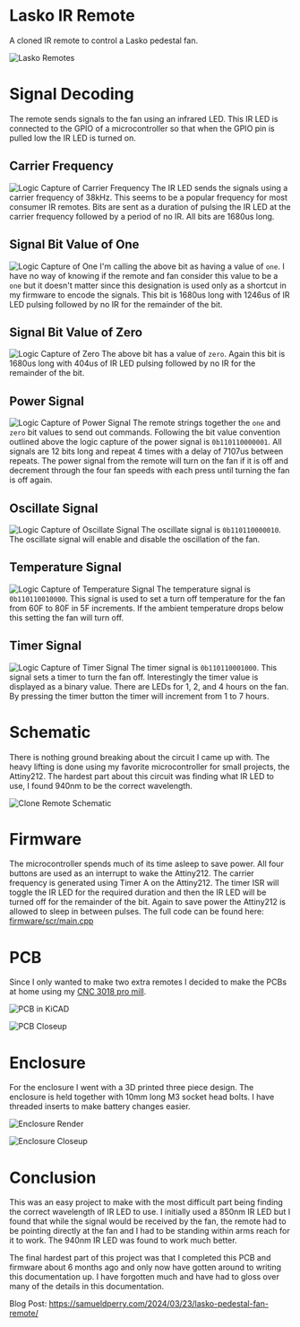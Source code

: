 # Lasko IR Remote

A cloned IR remote to control a Lasko pedestal fan.

![Lasko Remotes](docs/lasko_remotes.jpg)

# Signal Decoding
The remote sends signals to the fan using an infrared LED. This IR LED is connected to the GPIO of a microcontroller so that when the GPIO pin is pulled low the IR LED is turned on.

## Carrier Frequency
![Logic Capture of Carrier Frequency](docs/logic/lasko_carrier_frequency.png)
The IR LED sends the signals using a carrier frequency of 38kHz. This seems to be a popular frequency for most consumer IR remotes. Bits are sent as a duration of pulsing the IR LED at the carrier frequency followed by a period of no IR. All bits are 1680us long.

## Signal Bit Value of One
![Logic Capture of One](docs/logic/lasko_one.png)
I'm calling the above bit as having a value of `one`. I have no way of knowing if the remote and fan consider this value to be a `one` but it doesn't matter since this designation is used only as a shortcut in my firmware to encode the signals. This bit is 1680us long with 1246us of IR LED pulsing followed by no IR for the remainder of the bit.

## Signal Bit Value of Zero
![Logic Capture of Zero](docs/logic/lasko_zero.png)
The above bit has a value of `zero`. Again this bit is 1680us long with 404us of IR LED pulsing followed by no IR for the remainder of the bit.

## Power Signal
![Logic Capture of Power Signal](docs/logic/01_lasko_power.png)
The remote strings together the `one` and `zero` bit values to send out commands. Following the bit value convention outlined above the logic capture of the power signal is `0b110110000001`. All signals are 12 bits long and repeat 4 times with a delay of 7107us between repeats. The power signal from the remote will turn on the fan if it is off and decrement through the four fan speeds with each press until turning the fan is off again.

## Oscillate Signal
![Logic Capture of Oscillate Signal](docs/logic/02_lasko_oscillate.png)
The oscillate signal is `0b110110000010`. The oscillate signal will enable and disable the oscillation of the fan.

## Temperature Signal
![Logic Capture of Temperature Signal](docs/logic/03_lasko_temperature.png)
The temperature signal is `0b110110010000`. This signal is used to set a turn off temperature for the fan from 60F to 80F in 5F increments. If the ambient temperature drops below this setting the fan will turn off.

## Timer Signal
![Logic Capture of Timer Signal](docs/logic/04_lasko_timer.png)
The timer signal is `0b110110001000`. This signal sets a timer to turn the fan off. Interestingly the timer value is displayed as a binary value. There are LEDs for 1, 2, and 4 hours on the fan. By pressing the timer button the timer will increment from 1 to 7 hours.

# Schematic
There is nothing ground breaking about the circuit I came up with. The heavy lifting is done using my favorite microcontroller for small projects, the Attiny212. The hardest part about this circuit was finding what IR LED to use, I found 940nm to be the correct wavelength.

![Clone Remote Schematic](docs/lasko_schematic.png)

# Firmware
The microcontroller spends much of its time asleep to save power. All four buttons are used as an interrupt to wake the Attiny212. The carrier frequency is generated using Timer A on the Attiny212. The timer ISR will toggle the IR LED for the required duration and then the IR LED will be turned off for the remainder of the bit. Again to save power the Attiny212 is allowed to sleep in between pulses. The full code can be found here: [firmware/scr/main.cpp](firmware/scr/main.cpp)

# PCB
Since I only wanted to make two extra remotes I decided to make the PCBs at home using my [CNC 3018 pro mill](https://samueldperry.com/cnc-3018-pro-router/).

![PCB in KiCAD](docs/lasko_pcb.png)

![PCB Closeup](docs/lasko_remote_02.jpg)

# Enclosure
For the enclosure I went with a 3D printed three piece design. The enclosure is held together with 10mm long M3 socket head bolts. I have threaded inserts to make battery changes easier.

![Enclosure Render](docs/lasko_enclosure.png)

![Enclosure Closeup](docs/lasko_remote_03.jpg)

# Conclusion
This was an easy project to make with the most difficult part being finding the correct wavelength of IR LED to use. I initially used a 850nm IR LED but I found that while the signal would be received by the fan, the remote had to be pointing directly at the fan and I had to be standing within arms reach for it to work. The 940nm IR LED was found to work much better.

The final hardest part of this project was that I completed this PCB and firmware about 6 months ago and only now have gotten around to writing this documentation up. I have forgotten much and have had to gloss over many of the details in this documentation.

Blog Post: https://samueldperry.com/2024/03/23/lasko-pedestal-fan-remote/